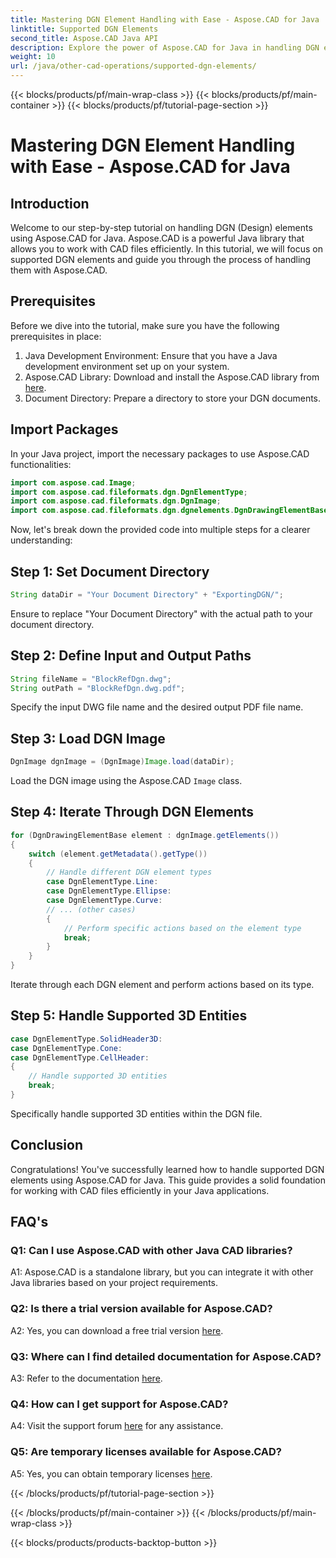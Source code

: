 ```yaml
---
title: Mastering DGN Element Handling with Ease - Aspose.CAD for Java
linktitle: Supported DGN Elements
second_title: Aspose.CAD Java API
description: Explore the power of Aspose.CAD for Java in handling DGN elements effortlessly. Our step-by-step guide ensures seamless integration for CAD file processing.
weight: 10
url: /java/other-cad-operations/supported-dgn-elements/
---
```


{{< blocks/products/pf/main-wrap-class >}}
{{< blocks/products/pf/main-container >}}
{{< blocks/products/pf/tutorial-page-section >}}

# Mastering DGN Element Handling with Ease - Aspose.CAD for Java

## Introduction

Welcome to our step-by-step tutorial on handling DGN (Design) elements using Aspose.CAD for Java. Aspose.CAD is a powerful Java library that allows you to work with CAD files efficiently. In this tutorial, we will focus on supported DGN elements and guide you through the process of handling them with Aspose.CAD.

## Prerequisites

Before we dive into the tutorial, make sure you have the following prerequisites in place:

1. Java Development Environment: Ensure that you have a Java development environment set up on your system.
2. Aspose.CAD Library: Download and install the Aspose.CAD library from [here](https://releases.aspose.com/cad/java/).
3. Document Directory: Prepare a directory to store your DGN documents.

## Import Packages

In your Java project, import the necessary packages to use Aspose.CAD functionalities:

```java
import com.aspose.cad.Image;
import com.aspose.cad.fileformats.dgn.DgnElementType;
import com.aspose.cad.fileformats.dgn.DgnImage;
import com.aspose.cad.fileformats.dgn.dgnelements.DgnDrawingElementBase;
```

Now, let's break down the provided code into multiple steps for a clearer understanding:

## Step 1: Set Document Directory

```java
String dataDir = "Your Document Directory" + "ExportingDGN/";
```

Ensure to replace "Your Document Directory" with the actual path to your document directory.

## Step 2: Define Input and Output Paths

```java
String fileName = "BlockRefDgn.dwg";
String outPath = "BlockRefDgn.dwg.pdf";
```

Specify the input DWG file name and the desired output PDF file name.

## Step 3: Load DGN Image

```java
DgnImage dgnImage = (DgnImage)Image.load(dataDir);
```

Load the DGN image using the Aspose.CAD `Image` class.

## Step 4: Iterate Through DGN Elements

```java
for (DgnDrawingElementBase element : dgnImage.getElements())
{
    switch (element.getMetadata().getType())
    {
        // Handle different DGN element types
        case DgnElementType.Line:
        case DgnElementType.Ellipse:
        case DgnElementType.Curve:
        // ... (other cases)
        {
            // Perform specific actions based on the element type
            break;
        }
    }
}
```

Iterate through each DGN element and perform actions based on its type.

## Step 5: Handle Supported 3D Entities

```java
case DgnElementType.SolidHeader3D:
case DgnElementType.Cone:
case DgnElementType.CellHeader:
{
    // Handle supported 3D entities
    break;
}
```

Specifically handle supported 3D entities within the DGN file.

## Conclusion

Congratulations! You've successfully learned how to handle supported DGN elements using Aspose.CAD for Java. This guide provides a solid foundation for working with CAD files efficiently in your Java applications.

## FAQ's

### Q1: Can I use Aspose.CAD with other Java CAD libraries?

A1: Aspose.CAD is a standalone library, but you can integrate it with other Java libraries based on your project requirements.

### Q2: Is there a trial version available for Aspose.CAD?

A2: Yes, you can download a free trial version [here](https://releases.aspose.com/).

### Q3: Where can I find detailed documentation for Aspose.CAD?

A3: Refer to the documentation [here](https://reference.aspose.com/cad/java/).

### Q4: How can I get support for Aspose.CAD?

A4: Visit the support forum [here](https://forum.aspose.com/c/cad/19) for any assistance.

### Q5: Are temporary licenses available for Aspose.CAD?

A5: Yes, you can obtain temporary licenses [here](https://purchase.aspose.com/temporary-license/).

{{< /blocks/products/pf/tutorial-page-section >}}

{{< /blocks/products/pf/main-container >}}
{{< /blocks/products/pf/main-wrap-class >}}

{{< blocks/products/products-backtop-button >}}
